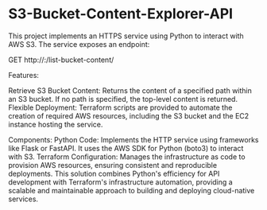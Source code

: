 # S3-Bucket-Content-Explorer-API

This project implements an HTTPS service using Python to interact with AWS S3. The service exposes an endpoint:

GET http://<IP>:<PORT>/list-bucket-content/<path>

Features:


Retrieve S3 Bucket Content: Returns the content of a specified path within an S3 bucket. If no path is specified, the top-level content is returned.
Flexible Deployment: Terraform scripts are provided to automate the creation of required AWS resources, including the S3 bucket and the EC2 instance hosting the service.


Components:
Python Code: Implements the HTTP service using frameworks like Flask or FastAPI. It uses the AWS SDK for Python (boto3) to interact with S3.
Terraform Configuration: Manages the infrastructure as code to provision AWS resources, ensuring consistent and reproducible deployments.
This solution combines Python's efficiency for API development with Terraform's infrastructure automation, providing a scalable and maintainable approach to building and deploying cloud-native services.
